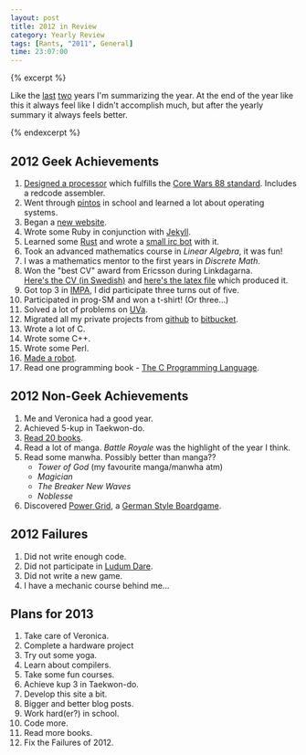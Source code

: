 ```yaml
---
layout: post
title: 2012 in Review
category: Yearly Review
tags: [Rants, "2011", General]
time: 23:07:00
---
```


{% excerpt %}

Like the [last][2011] [two][2010] years I'm summarizing the year. At the end of the year like this it always feel like I didn't accomplish much, but after the yearly summary it always feels better.

[2011]: /blog/2012/01/04/2011_in_review/
[2010]: /blog/2011/01/06/2010_in_review/

{% endexcerpt %}

2012 Geek Achievements
----------------------

1. [Designed a processor][MARC] which fulfills the [Core Wars 88 standard][corewars88]. Includes a redcode assembler.
2. Went through [pintos][] in school and learned a lot about operating systems.
3. Began a [new website][website].
4. Wrote some Ruby in conjunction with [Jekyll][].
5. Learned some [Rust][] and wrote a [small irc bot][rustbot] with it.
6. Took an advanced mathematics course in *Linear Algebra*, it was fun!
7. I was a mathematics mentor to the first years in *Discrete Math*.
8. Won the "best CV" award from Ericsson during Linkdagarna.  
   [Here's the CV (in Swedish)][CV] and [here's the latex file][CV.tex] which produced it.
9. Got top 3 in [IMPA][], I did participate three turns out of five.
10. Participated in prog-SM and won a t-shirt! (Or three...)
11. Solved a lot of problems on [UVa][].
12. Migrated all my private projects from [github][] to [bitbucket][].
13. Wrote a lot of C.
14. Wrote some C++.
15. Wrote some Perl.
16. [Made a robot][trap14].
17. Read one programming book - [The C Programming Language][kr].

2012 Non-Geek Achievements
--------------------------

1. Me and Veronica had a good year.
2. Achieved 5-kup in Taekwon-do.
3. [Read 20 books][read_books].
4. Read a lot of manga. *Battle Royale* was the highlight of the year I think.
5. Read some manwha. Possibly better than manga??
   * *Tower of God* (my favourite manga/manwha atm)
   * *Magician*
   * *The Breaker New Waves*
   * *Noblesse*
6. Discovered [Power Grid][], a [German Style Boardgame][german].

2012 Failures
-------------

1. Did not write enough code.
2. Did not participate in [Ludum Dare][].
3. Did not write a new game.
4. I have a mechanic course behind me...

Plans for 2013
--------------

1. Take care of Veronica.
1. Complete a hardware project
2. Try out some yoga.
3. Learn about compilers.
4. Take some fun courses.
5. Achieve kup 3 in Taekwon-do.
6. Develop this site a bit.
7. Bigger and better blog posts.
8. Work hard(er?) in school.
9. Code more.
10. Read more books.
11. Fix the Failures of 2012.

[pintos]: http://www.stanford.edu/class/cs140/projects/pintos/pintos.html
[corewars88]: http://corewar.co.uk/icws88.txt
[MARC]: /projects/MARC
[website]: /projects/madeoftree
[Jekyll]: https://github.com/mojombo/jekyll
[Rust]: http://www.rust-lang.org/
[rustbot]: /projects/rustbot
[CV]: /media/cv-2012.pdf
[CV.tex]: /media/cv-2012.tex
[IMPA]: https://www.ida.liu.se/projects/impa/new/
[read_books]: /blog/2012/12/31/2012_read_books/
[UVa]: http://uva.onlinejudge.org/
[github]: https://github.com/
[bitbucket]: https://bitbucket.org/
[Ludum Dare]: http://www.ludumdare.com/
[trap14]: #
[german]: http://en.wikipedia.org/wiki/German-style_board_game
[Power Grid]: http://boardgamegeek.com/boardgame/2651/power-gridboardgamegeek.com/boardgame/2651/power-grid
[kr]: http://en.wikipedia.org/wiki/The_C_Programming_Language

